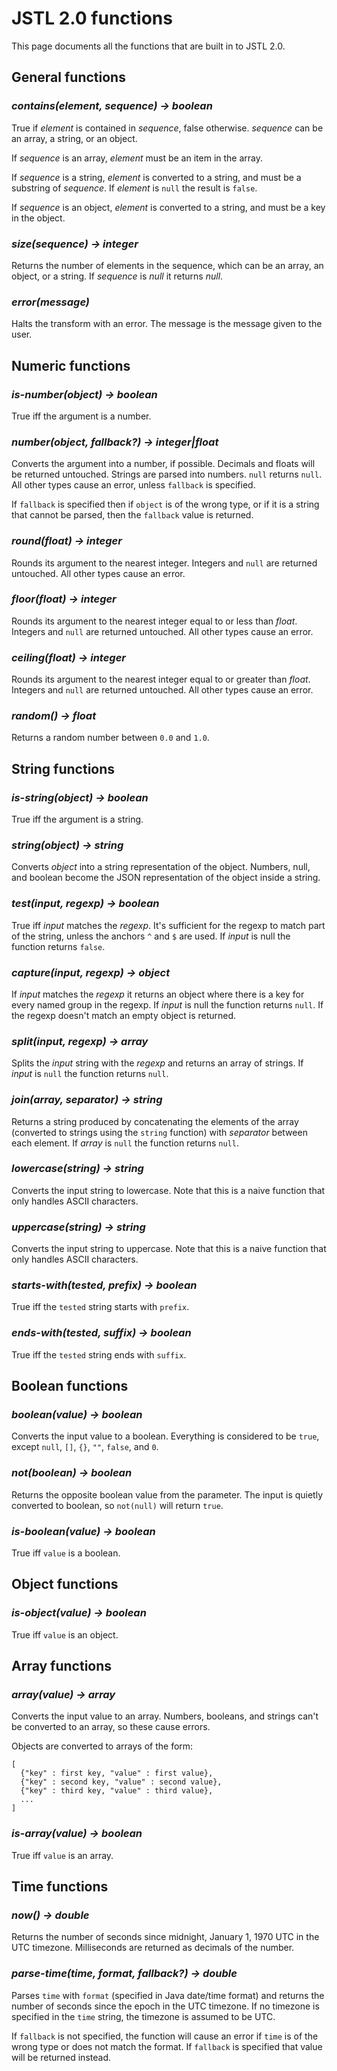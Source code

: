
# JSTL 2.0 functions

This page documents all the functions that are built in to JSTL 2.0.

<!-- GENERAL ===============================================================-->

## General functions

### _contains(element, sequence) -> boolean_

True if _element_ is contained in _sequence_, false otherwise.
_sequence_ can be an array, a string, or an object.

If _sequence_ is an array, _element_ must be an item in the array.

If _sequence_ is a string, _element_ is converted to a string, and
must be a substring of _sequence_. If _element_ is `null` the result
is `false`.

If _sequence_ is an object, _element_ is converted to a string, and
must be a key in the object.

### _size(sequence) -> integer_

Returns the number of elements in the sequence, which can be an array,
an object, or a string. If _sequence_ is _null_ it returns _null_.

### _error(message)_

Halts the transform with an error. The message is the message given to
the user.


<!-- NUMERIC ===============================================================-->

## Numeric functions

### _is-number(object) -> boolean_

True iff the argument is a number.

### _number(object, fallback?) -> integer|float_

Converts the argument into a number, if possible. Decimals and floats
will be returned untouched. Strings are parsed into numbers. `null`
returns `null`. All other types cause an error, unless `fallback` is
specified.

If `fallback` is specified then if `object` is of the wrong type, or
if it is a string that cannot be parsed, then the `fallback` value is
returned.

### _round(float) -> integer_

Rounds its argument to the nearest integer. Integers and `null` are
returned untouched. All other types cause an error.

### _floor(float) -> integer_

Rounds its argument to the nearest integer equal to or less than
_float_.  Integers and `null` are returned untouched. All other types
cause an error.

### _ceiling(float) -> integer_

Rounds its argument to the nearest integer equal to or greater than
_float_.  Integers and `null` are returned untouched. All other types
cause an error.

### _random() -> float_

Returns a random number between `0.0` and `1.0`.

<!-- STRING =================================================================-->

## String functions

### _is-string(object) -> boolean_

True iff the argument is a string.

### _string(object) -> string_

Converts _object_ into a string representation of the object.
Numbers, null, and boolean become the JSON representation of the
object inside a string.

### _test(input, regexp) -> boolean_

True iff _input_ matches the _regexp_. It's sufficient for the regexp
to match part of the string, unless the anchors  `^` and `$` are used.
If _input_ is null the function returns `false`.

### _capture(input, regexp) -> object_

If _input_ matches the _regexp_ it returns an object where there is a
key for every named group in the regexp. If _input_ is null the
function returns `null`. If the regexp doesn't match an empty object
is returned.

### _split(input, regexp) -> array_

Splits the _input_ string with the _regexp_ and returns an array of
strings. If _input_ is `null` the function returns `null`.

### _join(array, separator) -> string_

Returns a string produced by concatenating the elements of the array
(converted to strings using the `string` function) with _separator_
between each element. If _array_ is `null` the function returns `null`.

### _lowercase(string) -> string_

Converts the input string to lowercase. Note that this is a naive
function that only handles ASCII characters.

### _uppercase(string) -> string_

Converts the input string to uppercase. Note that this is a naive
function that only handles ASCII characters.

### _starts-with(tested, prefix) -> boolean_

True iff the `tested` string starts with `prefix`.

### _ends-with(tested, suffix) -> boolean_

True iff the `tested` string ends with `suffix`.

<!-- BOOLEAN ================================================================-->

## Boolean functions

### _boolean(value) -> boolean_

Converts the input value to a boolean. Everything is considered to be
`true`, except `null`, `[]`, `{}`, `""`, `false`, and `0`.

### _not(boolean) -> boolean_

Returns the opposite boolean value from the parameter. The input is
quietly converted to boolean, so `not(null)` will return `true`.

### _is-boolean(value) -> boolean_

True iff `value` is a boolean.

<!-- OBJECT =================================================================-->

## Object functions

### _is-object(value) -> boolean_

True iff `value` is an object.


<!-- ARRAY ==================================================================-->

## Array functions

### _array(value) -> array_

Converts the input value to an array. Numbers, booleans, and strings
can't be converted to an array, so these cause errors.

Objects are converted to arrays of the form:

```
[
  {"key" : first key, "value" : first value},
  {"key" : second key, "value" : second value},
  {"key" : third key, "value" : third value},
  ...
]
```

### _is-array(value) -> boolean_

True iff `value` is an array.


<!-- TIME ===================================================================-->

## Time functions

### _now() -> double_

Returns the number of seconds since midnight, January 1, 1970 UTC in
the UTC timezone. Milliseconds are returned as decimals of the number.

### _parse-time(time, format, fallback?) -> double_

Parses `time` with `format` (specified in Java date/time format) and
returns the number of seconds since the epoch in the UTC timezone. If
no timezone is specified in the `time` string, the timezone is assumed
to be UTC.

If `fallback` is not specified, the function will cause an error if
`time` is of the wrong type or does not match the format. If
`fallback` is specified that value will be returned instead.